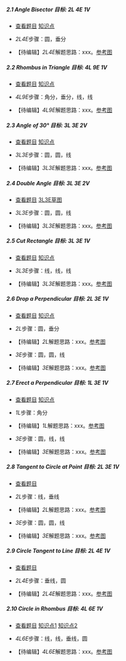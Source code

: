##### 2.1 Angle Bisector 目标: *2L 4E 1V*
- [查看题目](images/level/bisect_angle.png) [知识点](images/hints/Fact_Isosceles.png) 
+ *2L4E*步骤：圆，垂分
- 【待编辑】*2L4E*解题思路：xxx。[参考图](images/solved/2.1.2L4E.png)


##### 2.2 Rhombus in Triangle 目标: *4L 9E 1V*
- [查看题目](images/level/rhombus_in_triangle.png) [知识点](images/hints/Fact_RhombusDiagonals.png) 
+ *4L9E*步骤：角分，垂分，线，线
- 【待编辑】*4L9E*解题思路：xxx。[参考图](images/solved/2.2.4L9E.png)


##### 2.3 Angle of 30° 目标: *3L 3E 2V*
- [查看题目](images/level/angle30.png) [知识点](images/hints/Fact_CentralAngle.png) 
+ *3L3E*步骤：圆，圆，线
- 【待编辑】*3L3E*解题思路：xxx。[参考图](images/solved/2.3.3L3E.png)


##### 2.4 Double Angle 目标: *3L 3E 2V*
- [查看题目](images/level/double_angle.png) [3L3E草图](images/hints/Draft_DoubleAngle.png) 
+ *3L3E*步骤：圆，圆，线
- 【待编辑】*3L3E*解题思路：xxx。[参考图](images/solved/2.4.3L3E.png)


##### 2.5 Cut Rectangle 目标: *3L 3E 1V*
- [查看题目](images/level/cut_rectangle.png) [知识点](images/hints/Fact_RectCenter.png) 
+ *3L3E*步骤：线，线，线
- 【待编辑】*3L3E*解题思路：xxx。[参考图](images/solved/2.5.3L3E.png)


##### 2.6 Drop a Perpendicular 目标: *2L 3E 1V*
- [查看题目](images/level/drop_perp.png) [知识点](images/hints/Fact_MirrorSymmetry.png) 
+ *2L*步骤：圆，垂分
- 【待编辑】*2L*解题思路：xxx。[参考图](images/solved/2.6.2L.png)
+ *3E*步骤：圆，圆，线
- 【待编辑】*3E*解题思路：xxx。[参考图](images/solved/2.6.3E.png)


##### 2.7 Erect a Perpendicular 目标: *1L 3E 1V*
- [查看题目](images/level/erect_perp.png) [知识点](images/hints/Fact_Thales90.png) 
+ *1L*步骤：角分
- 【待编辑】*1L*解题思路：xxx。[参考图](images/solved/2.7.1L.png)
+ *3E*步骤：圆，线，线
- 【待编辑】*3E*解题思路：xxx。[参考图](images/solved/2.7.3E.png)


##### 2.8 Tangent to Circle at Point 目标: *2L 3E 1V*
- [查看题目](images/level/tangent1.png) 
+ *2L*步骤：线，垂线
- 【待编辑】*2L*解题思路：xxx。[参考图](images/solved/2.8.2L.png)
+ *3E*步骤：圆，圆，线
- 【待编辑】*3E*解题思路：xxx。[参考图](images/solved/2.8.3E.png)


##### 2.9 Circle Tangent to Line 目标: *2L 4E 1V*
- [查看题目](images/level/circle_tangent_l.png) 
+ *2L4E*步骤：垂线，圆
- 【待编辑】*2L4E*解题思路：xxx。[参考图](images/solved/2.9.2L4E.png)


##### 2.10 Сircle in Rhombus 目标: *4L 6E 1V*
- [查看题目](images/level/circle_in_rhombus.png) [知识点1](images/hints/Fact_RhombusDiagonals.png) [知识点2](images/hints/Fact_Tangent.png) 
+ *4L6E*步骤：线，线，垂线，圆
- 【待编辑】*4L6E*解题思路：xxx。[参考图](images/solved/2.10.4L6E.png)


